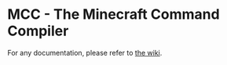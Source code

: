 # MCC - The Minecraft Command Compiler

For any documentation, please refer to [the wiki](https://github.com/Scriptor25/MCC/wiki).
